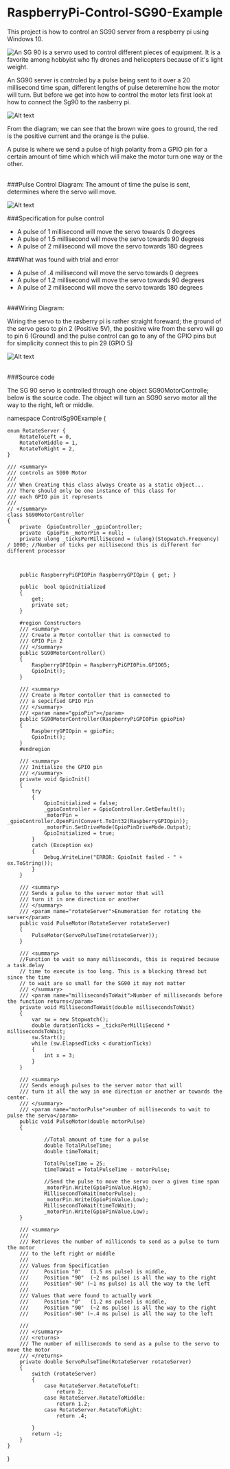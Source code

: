 # RaspberryPi-Control-SG90-Example
<p>
This project is how to control an SG90 server from a respberry pi using Windows 10.

</p>
<p>
<img style="float:left;" src="https://raw.githubusercontent.com/StuartSmith/RaspberryPi-Control-Sg90-Example/master/Images/Sketchsg90.jpg">
An SG 90 is a servro used to control different pieces of equipment. It is a favorite among hobbyist who fly drones and helicopters because of it's light weight.
</p>


An SG90 server  is controled by a pulse being sent to it over a 20 millisecond time span, different lengths of pulse deteremine how the motor will turn. But before we get into how to control the motor lets first look at how to connect the Sg90 to the rasberry pi.

![Alt text](https://raw.githubusercontent.com/StuartSmith/RaspberryPi-Control-Sg90-Example/master/Images/ServoDiagramImage.PNG "")

From the diagram; we can see that the brown wire goes to ground, the red is the positive current and the orange is the pulse.

A pulse is where we send a pulse of high polarity from a GPIO pin for a certain amount of time which which will make the motor turn one way or the other.
<br><br>


###Pulse Control Diagram:
The amount of time the pulse is sent, determines where the servo will move.

![Alt text](https://raw.githubusercontent.com/StuartSmith/RaspberryPi-Control-Sg90-Example/master/Images/PulseControl.jpg "")

###Specification for pulse control 
* A pulse of 1 millisecond will move the servo towards 0 degrees
* A pulse of 1.5 millisecond will move the servo towards 90 degrees
* A pulse of 2  millisecond will move the servo towards 180 degrees

###What was found with trial and error
* A pulse of .4 millisecond will move the servo towards 0 degrees
* A pulse of 1.2 millisecond will move the servo towards 90 degrees
* A pulse of 2  millisecond will move the servo towards 180 degrees
<br><br>

###Wiring Diagram:
<p>
Wiring the servo to the rasberry pi is rather straight foreward; the ground of the servo geso to pin 2 (Positive 5V), the positive wire from the servo will go to pin 6 (Ground) and the pulse control can go to any of the GPIO pins but for simplicity connect this to pin 29 (GPIO 5)
</p>

![Alt text](https://raw.githubusercontent.com/StuartSmith/RaspberryPi-Control-Sg90-Example/master/Images/GPIOWiringDiagram.png "")
<br>
<br>

###Source code

The SG 90 servo  is controlled through one object SG90MotorControlle; below is the source code. The object will turn an SG90 servo motor all the way to the right, left or middle. 
<br>

namespace ControlSg90Example
{

    enum RotateServer {
        RotateToLeft = 0,
        RotateToMiddle = 1,
        RotateToRight = 2,
    }

    /// <summary>
    /// controls an SG90 Motor 
    ///
    /// When Creating this class always Create as a static object...
    /// There should only be one instance of this class for 
    /// each GPIO pin it represents
    ///    
    // </summary>
    class SG90MotorController
    {
        private  GpioController _gpioController;
        private  GpioPin _motorPin = null;
        private ulong _ticksPerMilliSecond = (ulong)(Stopwatch.Frequency) / 1000; //Number of ticks per millisecond this is different for different processor
            
          
        
        public RaspberryPiGPI0Pin RaspberryGPIOpin { get; }

        public  bool GpioInitialized
        {
            get;
            private set;
        }

        #region Constructors
        /// <summary>
        /// Create a Motor contoller that is connected to 
        /// GPIO Pin 2
        /// </summary>
        public SG90MotorController()
        {
            RaspberryGPIOpin = RaspberryPiGPI0Pin.GPIO05;
            GpioInit();
        }

        /// <summary>
        /// Create a Motor contoller that is connected to 
        /// a sepcified GPIO Pin
        /// </summary>
        /// <param name="gpioPin"></param>
        public SG90MotorController(RaspberryPiGPI0Pin gpioPin)
        {
            RaspberryGPIOpin = gpioPin;
            GpioInit();
        }
        #endregion

        /// <summary>
        /// Initialize the GPIO pin
        /// </summary>
        private void GpioInit()
        {
            try
            {
                GpioInitialized = false;
                _gpioController = GpioController.GetDefault();
                _motorPin =  _gpioController.OpenPin(Convert.ToInt32(RaspberryGPIOpin));
                _motorPin.SetDriveMode(GpioPinDriveMode.Output);
                GpioInitialized = true;              
            }
            catch (Exception ex)
            {
                Debug.WriteLine("ERROR: GpioInit failed - " + ex.ToString());
            }
        }

        /// <summary>
        /// Sends a pulse to the server motor that will 
        /// turn it in one direction or another
        /// </summary>
        /// <param name="rotateServer">Enumeration for rotating the server</param>
        public void PulseMotor(RotateServer rotateServer)
        {
            PulseMotor(ServoPulseTime(rotateServer));      
        }

        /// <summary>
        //Function to wait so many milliseconds, this is required because a task.delay
        // time to execute is too long. This is a blocking thread but since the time
        // to wait are so small for the SG90 it may not matter
        /// </summary>
        /// <param name="millisecondsToWait">Number of milliseconds before the function returns</param>
        private void MillisecondToWait(double millisecondsToWait)
        {
            var sw = new Stopwatch();
            double durationTicks = _ticksPerMilliSecond * millisecondsToWait;
            sw.Start(); 
            while (sw.ElapsedTicks < durationTicks)
            {
                int x = 3;
            }
        }

        /// <summary>
        /// Sends enough pulses to the server motor that will 
        /// turn it all the way in one direction or another or towards the center.
        /// </summary>
        /// <param name="motorPulse">number of milliseconds to wait to pulse the servo</param>
        public void PulseMotor(double motorPulse)
        {
          
                //Total amount of time for a pulse
                double TotalPulseTime;
                double timeToWait;

                TotalPulseTime = 25;
                timeToWait = TotalPulseTime - motorPulse;

                //Send the pulse to move the servo over a given time span
                _motorPin.Write(GpioPinValue.High);
                MillisecondToWait(motorPulse);
                _motorPin.Write(GpioPinValue.Low);
                MillisecondToWait(timeToWait);
                _motorPin.Write(GpioPinValue.Low);
        }

        /// <summary>
        /// 
        /// Retrieves the number of milliconds to send as a pulse to turn the motor
        /// to the left right or middle
        /// 
        /// Values from Specification 
        ///     Position "0"   (1.5 ms pulse) is middle,
        ///     Position "90"  (~2 ms pulse) is all the way to the right
        ///     Position"-90" (~1 ms pulse) is all the way to the left
        ///     
        /// Values that were found to actually work
        ///     Position "0"   (1.2 ms pulse) is middle,
        ///     Position "90"  (~2 ms pulse) is all the way to the right
        ///     Position"-90" (~.4 ms pulse) is all the way to the left

        /// 
        /// </summary>
        /// <returns>
        /// The number of milliseconds to send as a pulse to the servo to move the motor
        /// </returns>
        private double ServoPulseTime(RotateServer rotateServer)
        {
            switch (rotateServer)
            {
                case RotateServer.RotateToLeft:
                    return 2;
                case RotateServer.RotateToMiddle:
                    return 1.2;                  
                case RotateServer.RotateToRight:
                    return .4;
                                        
            }
            return -1;
        }
    }
}

